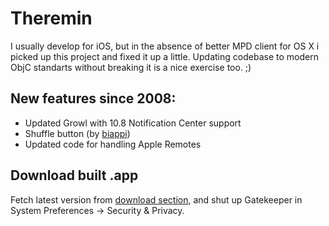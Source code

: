 Theremin
========
I usually develop for iOS, but in the absence of better MPD client for OS X i picked up this project and fixed it up a little. Updating codebase to modern ObjC standarts without breaking it is a nice exercise too. ;)

New features since 2008:
------------------------
* Updated Growl with 10.8 Notification Center support
* Shuffle button (by [biappi](https://github.com/biappi))
* Updated code for handling Apple Remotes

Download built .app
-------------------
Fetch latest version from [download section](https://github.com/TheStalwart/Theremin/downloads), and shut up Gatekeeper in System Preferences -> Security & Privacy.
